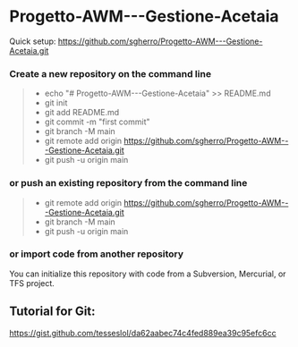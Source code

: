 # Progetto-AWM---Gestione-Acetaia

Quick setup:
https://github.com/sgherro/Progetto-AWM---Gestione-Acetaia.git

### Create a new repository on the command line
> * echo "# Progetto-AWM---Gestione-Acetaia" >> README.md
> * git init
> * git add README.md
> * git commit -m "first commit"
> * git branch -M main
> * git remote add origin https://github.com/sgherro/Progetto-AWM---Gestione-Acetaia.git
> * git push -u origin main
                
### or push an existing repository from the command line
> * git remote add origin https://github.com/sgherro/Progetto-AWM---Gestione-Acetaia.git
> * git branch -M main
> * git push -u origin main


### or import code from another repository
You can initialize this repository with code from a Subversion, Mercurial, or TFS project.

## Tutorial for Git:
https://gist.github.com/tesseslol/da62aabec74c4fed889ea39c95efc6cc
